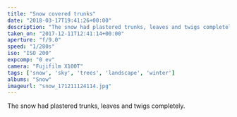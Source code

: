 ```yaml
---
title: "Snow covered trunks"
date: "2018-03-17T19:41:26+00:00"
description: "The snow had plastered trunks, leaves and twigs completely."
taken_on: "2017-12-11T12:41:14+00:00"
aperture: "f/9.0"
speed: "1/280s"
iso: "ISO 200"
expcomp: "0 ev"
camera: "Fujifilm X100T"
tags: ['snow', 'sky', 'trees', 'landscape', 'winter']
albums: "Snow"
imageurl: "snow_171211124114.jpg"
---
```


The snow had plastered trunks, leaves and twigs completely.